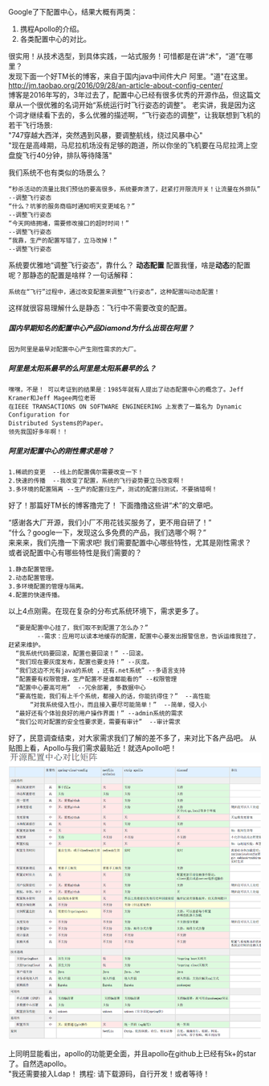 Google了下配置中心，结果大概有两类：   
1. 携程Apollo的介绍。    
2. 各类配置中心的对比。   

很实用！从技术选型，到具体实践，一站式服务！可惜都是在讲“术”，“道”在哪里？   
发现下面一个好TM长的博客，来自于国内java中间件大户 阿里。"道"在这里。   
http://jm.taobao.org/2016/09/28/an-article-about-config-center/    
博客是2016年写的，3年过去了，配置中心已经有很多优秀的开源作品，但这篇文章从一个很优雅的名词开始“系统运行时飞行姿态的调整”。
老实讲，我是因为这个词才继续看下去的，多么优雅的描述啊，“飞行姿态的调整”，让我联想到飞机的若干飞行场景:    
	"747穿越大西洋，突然遇到风暴，要调整航线，绕过风暴中心"    
   	"现在是高峰期，马尼拉机场没有足够的跑道，所以你坐的飞机要在马尼拉湾上空盘旋飞行40分钟，排队等待降落"

我们系统不也有类似的场景么？
		
	“秒杀活动的流量比我们预估的要高很多，系统要奔溃了，赶紧打开限流开关！让流量在外排队”         --调整飞行姿态
	“什么？坑爹的服务商临时通知明天变更域名？”                                            --调整飞行姿态
	“今天网络拥堵，需要修改接口的超时时间！”                                              --调整飞行姿态
	“我靠，生产的配置写错了，立马改掉！”                                                 --调整飞行姿态

系统要优雅地“调整飞行姿态”，靠什么？ **动态配置**
配置我懂，啥是**动态**的配置呢？那静态的配置是啥样？一句话解释：   
    
    系统在“飞行”过程中，通过改变配置来调整“飞行姿态”，这种配置叫动态配置！   

这样就很容易理解什么是静态：飞行中不需要改变的配置。

#####  国内早期知名的配置中心产品Diamond为什么出现在阿里？
	因为阿里是最早对配置中心产生刚性需求的大厂。
##### 阿里是太阳系最早的么阿里是太阳系最早的么？ 
    嘿嘿，不是！ 可以考证到的结果是：1985年就有人提出了动态配置中心的概念了。Jeff Kramer和Jeff Magee两位老哥
    在IEEE TRANSACTIONS ON SOFTWARE ENGINEERING 上发表了一篇名为 Dynamic Configuration for 
    Distributed Systems的Paper。
    领先我国好多年啊！！

##### 阿里对配置中心的刚性需求是啥？
	1.稀疏的变更  --线上的配置偶尔需要改变一下！
	2.快速的传播  --我改变了配置，系统的飞行姿势要立马改变啊！
	3.多环境的配置隔离 --生产的配置归生产，测试的配置归测试，不要搞错啊！

好了！那篇好TM长的博客撸完了！
下面撸撸这些讲“术”的文章吧。

“感谢各大厂开源，我们小厂不用花钱买服务了，更不用自研了！”   
“什么？google一下，发现这么多免费的产品，我们选哪个啊？”   
来来来，我们先撸一下需求吧! 我们需要配置中心哪些特性，尤其是刚性需求？   
或者说配置中心有哪些特性是我们需要的？   

	1.静态配置管理。   
	2.动态配置管理。   
	3.多环境配置的管理与隔离。   
	4.配置的快速传播。   
以上4点刚需。在现在复杂的分布式系统环境下，需求更多了。   

	  “要是配置中心挂了，我们取不到配置了怎么办？”   
	        --需求：应用可以读本地缓存的配置，配置中心要发出报警信息，告诉运维我挂了，赶紧来维护。
	  “我系统代码要回滚，配置也要回滚！” --回滚。
	  “我们现在要灰度发布，配置也要支持！” --灰度。
	  “我们这边不光有java的系统 ，还有.net系统” --多语言支持
	  “配置要有权限管理，生产配置不是谁都能看的” --权限管理
	  “配置中心要高可用”  --冗余部署, 多数据中心
	  “要高性能，我们有上千个系统，都接入的话，你能抗得住？”  --高性能
          “对我系统侵入性小，而且接入要尽可能简单！”  --简单，侵入小
	  “最好还有个体验良好的用户操作界面！” --admin系统的需求
	  “我们公司对配置的安全性要求更，需要有审计”  --审计需求
	 
好了，民意调查结束，对大家需求我们了解的差不多了，来对比下各产品吧。
从贴图上看，Apollo与我们需求最贴近！就选Apollo吧！
[![横向对比](https://github.com/flysnow911/DailySpringFrameWork/blob/master/doc/1514121668514028415%20(1).png "横向对比")](https://github.com/flysnow911/DailySpringFrameWork/blob/master/doc/1514121668514028415%20(1).png "横向对比")
 
 上同明显能看出，apollo的功能更全面，并且apollo在github上已经有5k+的star了。自然选apollo。   
 	"我还需要接入Ldap！ 携程: 请下载源码，自行开发！或者等待！
